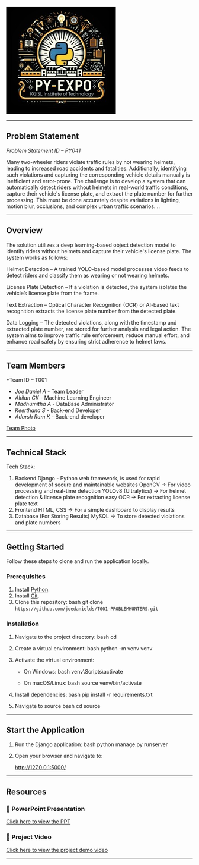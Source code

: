 ![PyExpo Logo](media/pyexpo-logo.png)

---

## Problem Statement

*Problem Statement ID – PY041*

Many two-wheeler riders violate traffic rules by not wearing helmets, leading to increased road accidents and fatalities. Additionally, identifying such violations and capturing the corresponding vehicle details manually is inefficient and error-prone. The challenge is to develop a system that can automatically detect riders without helmets in real-world traffic conditions, capture their vehicle's license plate, and extract the plate number for further processing. This must be done accurately despite variations in lighting, motion blur, occlusions, and complex urban traffic scenarios.
..

---

## Overview
The solution utilizes a deep learning-based object detection model to identify riders without helmets and capture their vehicle's license plate. The system works as follows:

Helmet Detection – A trained YOLO-based model processes video feeds to detect riders and classify them as wearing or not wearing helmets.

License Plate Detection – If a violation is detected, the system isolates the vehicle’s license plate from the frame.

Text Extraction – Optical Character Recognition (OCR) or AI-based text recognition extracts the license plate number from the detected plate.

Data Logging – The detected violations, along with the timestamp and extracted plate number, are stored for further analysis and legal action.
The system aims to improve traffic rule enforcement, reduce manual effort, and enhance road safety by ensuring strict adherence to helmet laws.


---

## Team Members

*Team ID – T001
- *Joe Daniel A* - Team Leader
- *Akilan CK* - Machine Learning Engineer
- *Madhumitha A* - DataBase Administrator
- *Keerthana S* - Back-end Developer
- *Adarsh Ram K* - Back-end developer


[Team Photo](media/T001.jpg)

---

## Technical Stack

Tech Stack:
1. Backend 
Django - Python web framework, is used for rapid development of secure and maintainable websites
OpenCV → For video processing and real-time detection
YOLOv8 (Ultralytics) → For helmet detection & license plate recognition
easy OCR → For extracting license plate text
2. Frontend
 HTML, CSS → For a simple dashboard to display results
3. Database (For Storing Results)
 MySQL → To store detected violations and plate numbers

---

## Getting Started

Follow these steps to clone and run the application locally.

### Prerequisites

1. Install [Python](https://www.python.org/downloads/).
2. Install [Git](https://git-scm.com/).
3. Clone this repository:
   bash
   git clone `https://github.com/joedanields/T001-PROBLEMHUNTERS.git`
   

### Installation

1. Navigate to the project directory:
   bash
   cd 
   
2. Create a virtual environment:
   bash
   python -m venv venv
   
3. Activate the virtual environment:
   - On Windows:
     bash
     venv\Scripts\activate
     
   - On macOS/Linux:
     bash
     source venv/bin/activate
     
4. Install dependencies:
   bash
   pip install -r requirements.txt
   
5. Navigate to source
   bash
   cd source
   

---

## Start the Application

1. Run the Django application:
   bash
   python manage.py runserver
   
2. Open your browser and navigate to:
   
   http://127.0.0.1:5000/
   

---



## Resources

### 📄 PowerPoint Presentation
[Click here to view the PPT](https://docs.google.com/presentation/d/1AdohcYIEaekxf3y7AZnf9Uo_uB4WrVGFtCxf4rmY7Ns/edit?usp=sharing)

### 🎥 Project Video
[Click here to view the project demo video](https://drive.google.com/file/d/15RKEW1aCyzj0gJTuwanUyJpUaYwPoyPB/view?usp=sharing)


---

